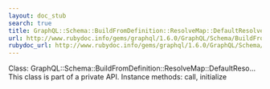 ```yaml
---
layout: doc_stub
search: true
title: GraphQL::Schema::BuildFromDefinition::ResolveMap::DefaultResolve
url: http://www.rubydoc.info/gems/graphql/1.6.0/GraphQL/Schema/BuildFromDefinition/ResolveMap/DefaultResolve
rubydoc_url: http://www.rubydoc.info/gems/graphql/1.6.0/GraphQL/Schema/BuildFromDefinition/ResolveMap/DefaultResolve
---
```


Class: GraphQL::Schema::BuildFromDefinition::ResolveMap::DefaultReso...
This class is part of a private API.
Instance methods:
call, initialize

